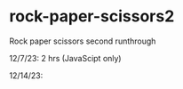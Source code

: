 # rock-paper-scissors2
Rock paper scissors second runthrough

12/7/23: 2 hrs (JavaScipt only)

12/14/23: 